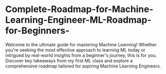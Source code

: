 # Complete-Roadmap-for-Machine-Learning-Engineer-ML-Roadmap-for-Beginners-
Welcome to the ultimate guide for mastering Machine Learning! Whether you're seeking the most effective approach to learning ML today or intrigued by real-world insights from a beginner's journey, this is for you. Discover key takeaways from my first ML class and explore a comprehensive roadmap tailored for aspiring Machine Learning Engineers.
